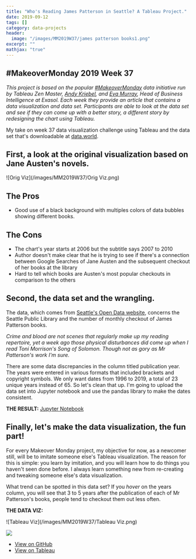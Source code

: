 ```yaml
---
title: "Who's Reading James Patterson in Seattle? A Tableau Project."
date: 2019-09-12
tags: []
category: data-projects
header:
  image: "/images/MM2019W37/james patterson books1.png"
excerpt: ""
mathjax: "true"
---
```


##  #MakeoverMonday 2019 Week 37
*This project is based on the popular [#MakeoverMonday](https://twitter.com/hashtag/MakeoverMonday?src=hashtag_click&pf=on) data initiative run by Tableau Zen Master, [Andy Kriebel](http://www.makeovermonday.co.uk/), and [Eva Murray](https://trimydata.com/), Head of Business Intelligence at Exasol. Each week they provide an article that contains a data visualization and data set. Participants are able to look at the data set and see if they can come up with a better story, a different story by redesigning the chart using Tableau.*

My take on week 37 data visualization challenge using Tableau and the data set that's downloadable at [data.world](https://data.world/makeovermonday/2019w37).

## First, a look at the original visualization based on Jane Austen's novels.

![Orig Viz](/images/MM2019W37/Orig Viz.png)

The Pros
---
+ Good use of a black background with multiples colors of data bubbles showing different books.

The Cons
---
+ The chart's year starts at 2006 but the subtitle says 2007 to 2010
+ Author doesn't make clear that he is trying to see if there's a connection between Google Searches of Jane Austen and the subsequent checkout of her books at the library
+ Hard to tell which books are Austen's most popular checkouts in comparison to the others

## Second, the data set and the wrangling.

The data, which comes from [Seattle's Open Data website](https://data.seattle.gov/Community/Checkouts-by-Title/tmmm-ytt6/data), concerns the Seattle Public Library and the number of monthly checkout of James Patterson books.

*Crime and blood are not scenes that regularly make up my reading repertoire, yet a week ago those physical disturbances did come up when I read Toni Morrison's Song of Solomon. Though not as gory as Mr Patterson's work I'm sure.*

There are some data discrepancies in the column titled publication year. The years were entered in various formats that included brackets and copyright symbols. We only want dates from 1996 to 2019, a total of 23 unique years instead of 65. So let's clean that up. I'm going to upload the data set into Jupyter notebook and use the pandas library to make the dates consistent.

**THE RESULT:** [Jupyter Notebook](https://github.com/mrjacklu/MakeoverMonday/blob/master/2019Week37%20-%20James%20Patterson's%20Book%20Checkouts/2019W37.ipynb)

## Finally, let's make the data visualization, the fun part!

For every Makeover Monday project, my objective for now, as a newcomer still, will be to imitate someone else's Tableau visualization. The reason for this is simple: you learn by imitation, and you will learn how to do things you haven't seen done before. I always learn something new from re-creating and tweaking someone else's data visualization.

What trend can be spotted in this data set? If you *hover* on the years column, you will see that 3 to 5 years after the publication of each of Mr Patterson's books, people tend to checkout them out less often.

**THE DATA VIZ:**

![Tableau Viz](/images/MM2019W37/Tableau Viz.png)

<div class='tableauPlaceholder' id='viz1568740305473' style='position: relative'><noscript><a href='https:&#47;&#47;mrjacklu.github.io&#47;'><img alt=' ' src='https:&#47;&#47;public.tableau.com&#47;static&#47;images&#47;Ja&#47;JamesPattersonBookCheckoutsinSeattle2005-2019&#47;SeattleLibCheckoutsJamesP&#47;1_rss.png' style='border: none' /></a></noscript><object class='tableauViz'  style='display:none;'><param name='host_url' value='https%3A%2F%2Fpublic.tableau.com%2F' /> <param name='embed_code_version' value='3' /> <param name='site_root' value='' /><param name='name' value='JamesPattersonBookCheckoutsinSeattle2005-2019&#47;SeattleLibCheckoutsJamesP' /><param name='tabs' value='no' /><param name='toolbar' value='yes' /><param name='static_image' value='https:&#47;&#47;public.tableau.com&#47;static&#47;images&#47;Ja&#47;JamesPattersonBookCheckoutsinSeattle2005-2019&#47;SeattleLibCheckoutsJamesP&#47;1.png' /> <param name='animate_transition' value='yes' /><param name='display_static_image' value='yes' /><param name='display_spinner' value='yes' /><param name='display_overlay' value='yes' /><param name='display_count' value='yes' /></object></div>                <script type='text/javascript'>                    var divElement = document.getElementById('viz1568740305473');                    var vizElement = divElement.getElementsByTagName('object')[0];                    vizElement.style.width='1024px';vizElement.style.height='795px';                    var scriptElement = document.createElement('script');                    scriptElement.src = 'https://public.tableau.com/javascripts/api/viz_v1.js';                    vizElement.parentNode.insertBefore(scriptElement, vizElement);                </script>

- [View on GitHub](https://github.com/mrjacklu/MakeoverMonday/blob/master/2019Week37%20-%20James%20Patterson's%20Book%20Checkouts/TableauViz.md)
- [View on Tableau](https://public.tableau.com/profile/jacklu0903#!/vizhome/JamesPattersonBookCheckoutsinSeattle2005-2019/SeattleLibCheckoutsJamesP)
